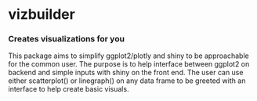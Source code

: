 # vizbuilder
### Creates visualizations for you
This package aims to simplify ggplot2/plotly and shiny to be approachable for the common user. The purpose is to help interface between ggplot2 on backend and simple inputs with shiny on the front end. The user can use either scatterplot() or linegraph() on any data frame to be greeted with an interface to help create basic visuals. 
